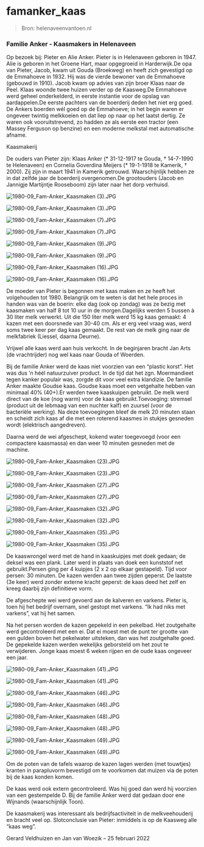 # famanker_kaas

> Bron: helenaveenvantoen.nl

### Familie Anker - Kaasmakers in Helenaveen

Op bezoek bij: Pieter en Alie Anker. Pieter is in Helenaveen geboren in 1947. Alie is geboren in het Groene Hart, maar opgegroeid in Harderwijk.De opa van Pieter, Jacob, kwam uit Gouda (Broekweg) en heeft zich gevestigd op de Emmahoeve in 1932. Hij was de vierde bewoner van de Emmahoeve (gebouwd in 1910). Jacob kwam op advies van zijn broer Klaas naar de Peel. Klaas woonde twee huizen verder op de Kaasweg.De Emmahoeve werd geheel onderkelderd, in eerste instantie voor de opslag van aardappelen.De eerste pachters van de boerderij deden het niet erg goed. De Ankers boerden wél goed op de Emmahoeve; in het begin waren er ongeveer twintig melkkoeien en dat liep op naar op het laatst dertig. Ze waren ook vooruitstrevend, zo hadden ze als eerste een tractor (een Massey Ferguson op benzine) en een moderne melkstal met automatische afname.

Kaasmakerij

De ouders van Pieter zijn: Klaas Anker (* 31-12-1917 te Gouda, † 14-7-1990 te Helenaveen) en Cornelia Goverdina Meijers (* 19-1-1918 te Kamerik, † 2000). Zij zijn in maart 1941 in Kamerik getrouwd. Waarschijnlijk hebben ze in dat zelfde jaar de boerderij overgenomen.De grootouders (Jacob en Jannigje Martijntje Rooseboom) zijn later naar het dorp verhuisd.

![1980-09_Fam-Anker_Kaasmaken (3).JPG](images/famanker_kaas/1980-09_Fam-Anker_Kaasmaken__283_29.JPG)

![1980-09_Fam-Anker_Kaasmaken (3).JPG](images/famanker_kaas/1980-09_Fam-Anker_Kaasmaken__283_29.JPG)

![1980-09_Fam-Anker_Kaasmaken (7).JPG](images/famanker_kaas/1980-09_Fam-Anker_Kaasmaken__287_29.JPG)

![1980-09_Fam-Anker_Kaasmaken (7).JPG](images/famanker_kaas/1980-09_Fam-Anker_Kaasmaken__287_29.JPG)

![1980-09_Fam-Anker_Kaasmaken (9).JPG](images/famanker_kaas/1980-09_Fam-Anker_Kaasmaken__289_29.JPG)

![1980-09_Fam-Anker_Kaasmaken (9).JPG](images/famanker_kaas/1980-09_Fam-Anker_Kaasmaken__289_29.JPG)

![1980-09_Fam-Anker_Kaasmaken (16).JPG](images/famanker_kaas/1980-09_Fam-Anker_Kaasmaken__2816_29.JPG)

![1980-09_Fam-Anker_Kaasmaken (16).JPG](images/famanker_kaas/1980-09_Fam-Anker_Kaasmaken__2816_29.JPG)

De moeder van Pieter is begonnen met kaas maken en ze heeft het volgehouden tot 1980. Belangrijk om te weten is dat het hele proces in handen was van de boerin: elke dag (ook op zondag) was ze bezig met kaasmaken van half 8 tot 10 uur in de morgen.Dagelijks werden 5 bussen à 30 liter melk verwerkt. Uit die 150 liter melk werd 15 kg kaas gemaakt: 4 kazen met een doorsnede van 30-40 cm. Als er erg veel vraag was, werd soms twee keer per dag kaas gemaakt. De rest van de melk ging naar de melkfabriek (Liessel, daarna Deurne).

Vrijwel alle kaas werd aan huis verkocht. In de beginjaren bracht Jan Arts (de vrachtrijder) nog wel kaas naar Gouda of Woerden.

Bij de familie Anker werd de kaas niet voorzien van een “plastic korst”. Het was dus ’n héél natuurzuiver product. In de tijd dat het zgn. Moermandieet tegen kanker populair was, zorgde dit voor veel extra klandizie. De familie Anker maakte Goudse kaas. Goudse kaas moet een vetgehalte hebben van minimaal 40% (40+).Er werden twee kaaskuipen gebruikt. De melk werd direct van de koe (nog warm) voor de kaas gebruikt.Toevoeging: stremsel (product uit de lebmaag van een nuchter kalf) en zuursel (voor de bacteriële werking). Na deze toevoegingen bleef de melk 20 minuten staan en scheidt zich kaas af die met een roterend kaasmes in stukjes gesneden wordt (elektrisch aangedreven).

Daarna werd de wei afgeschept, kokend water toegevoegd (voor een compactere kaasmassa) en dan weer 10 minuten gesneden met de machine.

![1980-09_Fam-Anker_Kaasmaken (23).JPG](images/famanker_kaas/1980-09_Fam-Anker_Kaasmaken__2823_29.JPG)

![1980-09_Fam-Anker_Kaasmaken (23).JPG](images/famanker_kaas/1980-09_Fam-Anker_Kaasmaken__2823_29.JPG)

![1980-09_Fam-Anker_Kaasmaken (27).JPG](images/famanker_kaas/1980-09_Fam-Anker_Kaasmaken__2827_29.JPG)

![1980-09_Fam-Anker_Kaasmaken (27).JPG](images/famanker_kaas/1980-09_Fam-Anker_Kaasmaken__2827_29.JPG)

![1980-09_Fam-Anker_Kaasmaken (32).JPG](images/famanker_kaas/1980-09_Fam-Anker_Kaasmaken__2832_29.JPG)

![1980-09_Fam-Anker_Kaasmaken (32).JPG](images/famanker_kaas/1980-09_Fam-Anker_Kaasmaken__2832_29.JPG)

![1980-09_Fam-Anker_Kaasmaken (35).JPG](images/famanker_kaas/1980-09_Fam-Anker_Kaasmaken__2835_29.JPG)

![1980-09_Fam-Anker_Kaasmaken (35).JPG](images/famanker_kaas/1980-09_Fam-Anker_Kaasmaken__2835_29.JPG)

De kaaswrongel werd met de hand in kaaskuipjes met doek gedaan; de deksel was een plank. Later werd in plaats van doek een kunststof net gebruikt.Persen ging per 4 kuipjes (2 x 2 op elkaar gestapeld). Tijd voor persen: 30 minuten. De kazen werden aan twee zijden geperst. De laatste (3e keer) werd zonder externe kracht geperst: de kaas deed het zelf en kreeg daarbij zijn definitieve vorm.

De afgeschepte wei werd gevoerd aan de kalveren en varkens. Pieter is, toen hij het bedrijf overnam, snel gestopt met varkens. “Ik had niks met varkens”, vat hij het samen.

Na het persen worden de kazen gepekeld in een pekelbad. Het zoutgehalte werd gecontroleerd met een ei. Dat ei moest met de punt ter grootte van een gulden boven het pekelwater uitsteken, dan was het zoutgehalte goed. De gepekelde kazen werden wekelijks geborsteld om het zout te verwijderen. Jonge kaas moest 6 weken rijpen en de oude kaas ongeveer een jaar.

![1980-09_Fam-Anker_Kaasmaken (41).JPG](images/famanker_kaas/1980-09_Fam-Anker_Kaasmaken__2841_29.JPG)

![1980-09_Fam-Anker_Kaasmaken (41).JPG](images/famanker_kaas/1980-09_Fam-Anker_Kaasmaken__2841_29.JPG)

![1980-09_Fam-Anker_Kaasmaken (46).JPG](images/famanker_kaas/1980-09_Fam-Anker_Kaasmaken__2846_29.JPG)

![1980-09_Fam-Anker_Kaasmaken (46).JPG](images/famanker_kaas/1980-09_Fam-Anker_Kaasmaken__2846_29.JPG)

![1980-09_Fam-Anker_Kaasmaken (48).JPG](images/famanker_kaas/1980-09_Fam-Anker_Kaasmaken__2848_29.JPG)

![1980-09_Fam-Anker_Kaasmaken (48).JPG](images/famanker_kaas/1980-09_Fam-Anker_Kaasmaken__2848_29.JPG)

![1980-09_Fam-Anker_Kaasmaken (49).JPG](images/famanker_kaas/1980-09_Fam-Anker_Kaasmaken__2849_29.JPG)

![1980-09_Fam-Anker_Kaasmaken (49).JPG](images/famanker_kaas/1980-09_Fam-Anker_Kaasmaken__2849_29.JPG)

Om de poten van de tafels waarop de kazen lagen werden (met touwtjes) kranten in parapluvorm bevestigd om te voorkomen dat muizen via de poten bij de kaas konden komen.

De kaas werd ook extern gecontroleerd. Was hij goed dan werd hij voorzien van een gestempelde D. Bij de familie Anker werd dat gedaan door ene Wijnands (waarschijnlijk Toon).

De kaasmakerij was interessant als bedrijfsactiviteit in de melkveehouderij en bracht veel op. Slotconclusie van Pieter: inmiddels is op de Kaasweg alle “kaas weg”.

Gerard Veldhuizen en Jan van Woezik – 25 februari 2022

